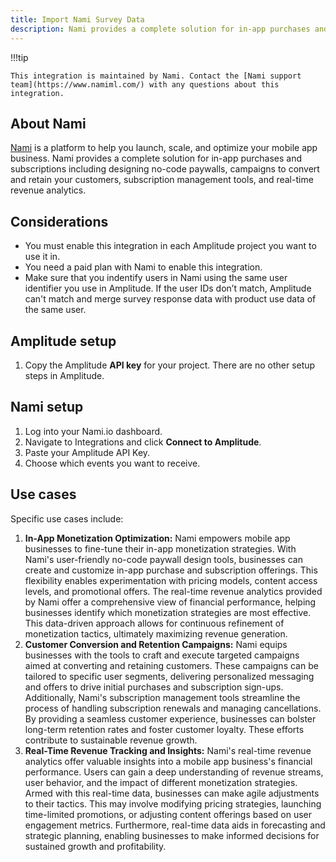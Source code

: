 ```yaml
---
title: Import Nami Survey Data
description: Nami provides a complete solution for in-app purchases and subscriptions including designing no-code paywalls, campaigns to convert and retain your customers, subscription management tools, and real-time revenue analytics. 
---
```


!!!tip

    This integration is maintained by Nami. Contact the [Nami support team](https://www.namiml.com/) with any questions about this integration. 

## About Nami

[Nami](https://Nami.com/) is a platform to help you launch, scale, and optimize your mobile app business. Nami provides a complete solution for in-app purchases and subscriptions including designing no-code paywalls, campaigns to convert and retain your customers, subscription management tools, and real-time revenue analytics. 

## Considerations

- You must enable this integration in each Amplitude project you want to use it in.
- You need a paid plan with Nami to enable this integration.
- Make sure that you indentify users in Nami using the same user identifier you use in Amplitude. If the user IDs don’t match, Amplitude can't match and merge survey response data with product use data of the same user.

## Amplitude setup

1. Copy the Amplitude **API key** for your project. There are no other setup steps in Amplitude. 

## Nami setup

1. Log into your Nami.io dashboard.
2. Navigate to Integrations and click **Connect to Amplitude**.
3. Paste your Amplitude API Key.
4. Choose which events you want to receive.

## Use cases

Specific use cases include:

1. **In-App Monetization Optimization:** Nami empowers mobile app businesses to fine-tune their in-app monetization strategies. With Nami's user-friendly no-code paywall design tools, businesses can create and customize in-app purchase and subscription offerings. This flexibility enables experimentation with pricing models, content access levels, and promotional offers. The real-time revenue analytics provided by Nami offer a comprehensive view of financial performance, helping businesses identify which monetization strategies are most effective. This data-driven approach allows for continuous refinement of monetization tactics, ultimately maximizing revenue generation.
2. **Customer Conversion and Retention Campaigns:** Nami equips businesses with the tools to craft and execute targeted campaigns aimed at converting and retaining customers. These campaigns can be tailored to specific user segments, delivering personalized messaging and offers to drive initial purchases and subscription sign-ups. Additionally, Nami's subscription management tools streamline the process of handling subscription renewals and managing cancellations. By providing a seamless customer experience, businesses can bolster long-term retention rates and foster customer loyalty. These efforts contribute to sustainable revenue growth.
3. **Real-Time Revenue Tracking and Insights:** Nami's real-time revenue analytics offer valuable insights into a mobile app business's financial performance. Users can gain a deep understanding of revenue streams, user behavior, and the impact of different monetization strategies. Armed with this real-time data, businesses can make agile adjustments to their tactics. This may involve modifying pricing strategies, launching time-limited promotions, or adjusting content offerings based on user engagement metrics. Furthermore, real-time data aids in forecasting and strategic planning, enabling businesses to make informed decisions for sustained growth and profitability.
